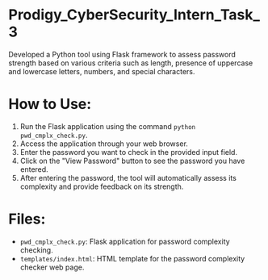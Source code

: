 # Prodigy_CyberSecurity_Intern_Task_3
Developed a Python tool using Flask framework to assess password strength based on various criteria such as length, presence of uppercase and lowercase letters, numbers, and special characters.

# How to Use:
1. Run the Flask application using the command `python pwd_cmplx_check.py`.
2. Access the application through your web browser.
3. Enter the password you want to check in the provided input field.
4. Click on the "View Password" button to see the password you have entered.
5. After entering the password, the tool will automatically assess its complexity and provide feedback on its strength.

# Files:
- `pwd_cmplx_check.py`: Flask application for password complexity checking.
- `templates/index.html`: HTML template for the password complexity checker web page.

